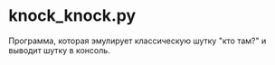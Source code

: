 # knock_knock.py

Программа, которая эмулирует классическую шутку "кто там?" и выводит шутку в консоль.
